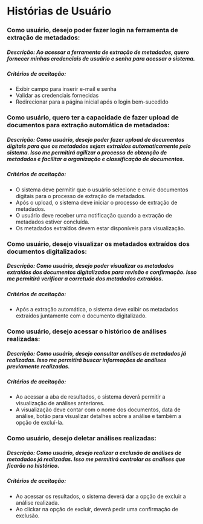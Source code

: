 # Histórias de Usuário

### Como usuário, desejo poder fazer login na ferramenta de extração de metadados:

##### **Descrição**: Ao acessar a ferramenta de extração de metadados, quero fornecer minhas credenciais de usuário e senha para acessar o sistema.

##### **Critérios de aceitação**: 
* Exibir campo para inserir e-mail e senha 
* Validar as credenciais fornecidas 
* Redirecionar para a página inicial após o login bem-sucedido

### Como usuário, quero ter a capacidade de fazer upload de documentos para extração automática de metadados:

##### **Descrição**: Como usuário, desejo poder fazer upload de documentos digitais para que os metadados sejam extraídos automaticamente pelo sistema. Isso me permitirá agilizar o processo de obtenção de metadados e facilitar a organização e classificação de documentos.

##### **Critérios de aceitação**: 
* O sistema deve permitir que o usuário selecione e envie documentos digitais para o processo de extração de metadados.
* Após o upload, o sistema deve iniciar o processo de extração de metadados.
* O usuário deve receber uma notificação quando a extração de metadados estiver concluída.
* Os metadados extraídos devem estar disponíveis para visualização.

### Como usuário, desejo visualizar os metadados extraídos dos documentos digitalizados:

##### **Descrição**: Como usuário, desejo poder visualizar os metadados extraídos dos documentos digitalizados para revisão e confirmação. Isso me permitirá verificar a corretude dos metadados extraídos.

##### **Critérios de aceitação**: 
* Após a extração automática, o sistema deve exibir os metadados extraídos juntamente com o documento digitalizado. 

### Como usuário, desejo acessar o histórico de análises realizadas:

##### **Descrição**: Como usuário, desejo consultar  análises de metadados já realizadas. Isso me permitirá buscar informações de análises previamente realizadas.

##### **Critérios de aceitação**: 
* Ao acessar a aba de resultados, o sistema deverá permitir a visualização de análises anteriores. 
* A visualização deve contar com o nome dos documentos, data de análise, botão para visualizar detalhes sobre a análise e também a opção de excluí-la. 

### Como usuário, desejo deletar análises realizadas:

##### **Descrição**: Como usuário, desejo realizar a exclusão de análises de metadados já realizadas. Isso me permitirá controlar as análises que ficarão no histórico.

##### **Critérios de aceitação**: 
* Ao acessar os resultados, o sistema deverá dar a opção de excluir a análise realizada. 
* Ao clickar na opção de excluir, deverá pedir uma confirmação de exclusão.  

